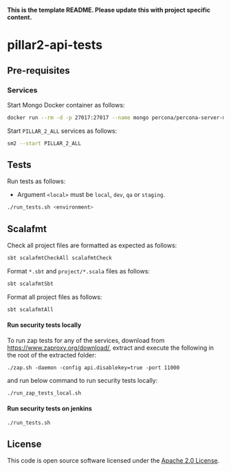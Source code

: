 **This is the template README. Please update this with project specific content.**

# pillar2-api-tests


## Pre-requisites

### Services

Start Mongo Docker container as follows:

```bash
docker run --rm -d -p 27017:27017 --name mongo percona/percona-server-mongodb:5.0
```

Start `PILLAR_2_ALL` services as follows:

```bash
sm2 --start PILLAR_2_ALL
```

## Tests

Run tests as follows:

* Argument `<local>` must be `local`, `dev`, `qa` or `staging`.

```bash
./run_tests.sh <environment>
```

## Scalafmt

Check all project files are formatted as expected as follows:

```bash
sbt scalafmtCheckAll scalafmtCheck
```

Format `*.sbt` and `project/*.scala` files as follows:

```bash
sbt scalafmtSbt
```

Format all project files as follows:

```bash
sbt scalafmtAll
```

#### Run security tests locally
To run zap tests for any of the services, download from https://www.zaproxy.org/download/, extract and execute the
following in the root of the extracted folder:

`./zap.sh -daemon -config api.disablekey=true -port 11000`

and run below command to run security tests locally:

`./run_zap_tests_local.sh`

#### Run security tests on jenkins
`./run_tests.sh`

## License

This code is open source software licensed under the [Apache 2.0 License]("http://www.apache.org/licenses/LICENSE-2.0.html").

